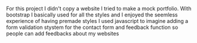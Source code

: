 For this project I didn't copy a website I tried to make a mock portfolio. With bootstrap I basically used for all the styles and I enjoyed the seemless experience of having premade styles
I used javascript to imagine adding a form validation stystem for the contact form and feedback function so people can add feedbacks about my websites
